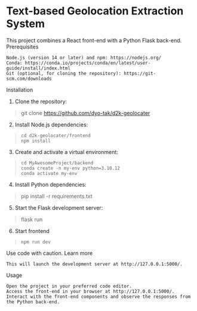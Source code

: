 
# Text-based Geolocation Extraction System

This project combines a React front-end with a Python Flask back-end.
Prerequisites

    Node.js (version 14 or later) and npm: https://nodejs.org/
    Conda: https://conda.io/projects/conda/en/latest/user-guide/install/index.html
    Git (optional, for cloning the repository): https://git-scm.com/downloads

Installation

 1. Clone the repository:
> git clone https://github.com/dyo-tak/d2k-geolocater

    
 2. Install Node.js dependencies:

>     cd d2k-geolocater/frontend
>     npm install

 3. Create and activate a virtual environment:

>     cd MyAwesomeProject/backend
>     conda create -n my-env python=3.10.12
>     conda activate my-env

 4. Install Python dependencies:
 

>    pip install -r requirements.txt

 5. Start the Flask development server:

> flask run

   

 6. Start frontend

>     npm run dev

Use code with caution. Learn more

    This will launch the development server at http://127.0.0.1:5000/.

Usage

    Open the project in your preferred code editor.
    Access the front-end in your browser at http://127.0.0.1:5000/.
    Interact with the front-end components and observe the responses from the Python back-end.
